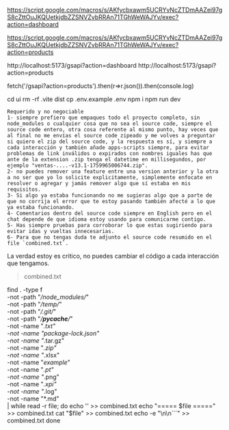 https://script.google.com/macros/s/AKfycbxawm5UCRYvNcZTDmAAZei97gS8cZttOuJKQUetkjdbZZSNVZvbRRAn71TGhWeWAJYv/exec?action=dashboard

https://script.google.com/macros/s/AKfycbxawm5UCRYvNcZTDmAAZei97gS8cZttOuJKQUetkjdbZZSNVZvbRRAn71TGhWeWAJYv/exec?action=products


http://localhost:5173/gsapi?action=dashboard
http://localhost:5173/gsapi?action=products

fetch('/gsapi?action=products').then(r=>r.json()).then(console.log)

cd ui
rm -rf .vite dist
cp .env.example .env
npm i
npm run dev


```
Requerido y no negociable 
1- siempre prefiero que empaques todo el proyecto completo, sin node_modules o cualquier cosa que no sea el source code, siempre el source code entero, otra cosa referente al mismo punto, hay veces que al final no me envías el source code zipeado y me volves a preguntar si quiero el zip del source code, y la respuesta es sí, y siempre a cada interacción y también añade apps-scripts siempre, para evitar problemas de link inválidos o expirados con nombres iguales has que ante de la extension .zip tenga el datetime en millisegundos, por ejemplo "ventas-....-v13.1-1759965006744.zip".
2- no puedes remover una feature entre una version anterior y la otra a no ser que yo lo solicite explicitamente, simplemente enfocate en resolver o agregar y jamás remover algo que sí estaba en mis requisitos.
3- Si algo ya estaba funcionando no me sugieras algo que a parte de que no corrija el error que te estoy pasando también afecté a lo que ya estaba funcionando. 
4- Comentarios dentro del source code siempre en English pero en el chat depende de que idioma estoy usando para comunicarme contigo. 
5- Has siempre pruebas para corroborar lo que estas sugiriendo para evitar idas y vueltas innecesarias.
6- Para que no tengas duda te adjunto el source code resumido en el file `combined.txt`.
```
La verdad estoy es critico, no puedes cambiar el código a cada interacción que tengamos.




> combined.txt

find . -type f \
  -not -path "*/node_modules/*" \
  -not -path "*/temp/*" \
  -not -path "*/.git/*" \
  -not -path "*/__pycache__/*" \
  -not -name "*.txt" \
  -not -name "package-lock.json" \
  -not -name "*.tar.gz" \
  -not -name "*.zip" \
  -not -name "*.xlsx" \
  -not -name "*example*" \
  -not -name "*.pt" \
  -not -name "*.png" \
  -not -name "*.xpi" \
  -not -name "*.log" \
  -not -name "*.md" \
| while read -r file; do
  echo '' >> combined.txt
  echo "===== $file =====" >> combined.txt
  cat "$file" >> combined.txt
  echo -e "\n\n\`\`\`" >> combined.txt
done